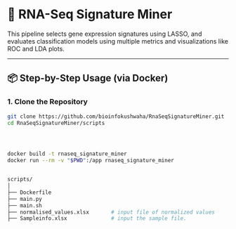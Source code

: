 # 🧬 RNA-Seq Signature Miner

This pipeline selects gene expression signatures using LASSO, and evaluates classification models using multiple metrics and visualizations like ROC and LDA plots.

---

## 📦 Step-by-Step Usage (via Docker)

### 1. Clone the Repository

```bash
git clone https://github.com/bioinfokushwaha/RnaSeqSignatureMiner.git
cd RnaSeqSignatureMiner/scripts 




docker build -t rnaseq_signature_miner
docker run --rm -v "$PWD":/app rnaseq_signature_miner


scripts/
│
├── Dockerfile
├── main.py
├── main.sh
├── normalised_values.xlsx       # input file of normalized values
├── Sampleinfo.xlsx              # input the sample file.

